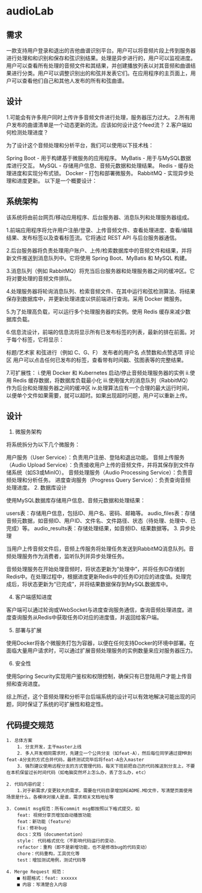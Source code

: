 # audioLab
## 需求
一款支持用户登录和退出的吉他曲谱识别平台。用户可以将音频片段上传到服务器进行处理和和识别和保存和弦识别结果。处理是异步进行的，用户可以监视进度。用户可以查看所有处理的音频文件和其结果，并创建播放列表以对其音频和曲谱结果进行分类。用户可以调整识别出的和弦并发表它们。在应用程序的主页面上，用户可以查看他们自己和其他人发布的所有和弦曲谱。

## 设计
1.可能会有许多用户同时上传许多音频文件进行处理，服务器压力过大。
2.所有用户发布的曲谱清单是一个动态更新的流。应该如何设计这个feed流？
2.客户端如何检测处理进度？

为了设计这个音频处理和分析平台，我们可以使用以下技术栈：

Spring Boot - 用于构建基于微服务的应用程序。
MyBatis - 用于与MySQL数据库进行交互。
MySQL - 存储用户信息、音频元数据和处理结果。
Redis - 缓存处理进度和实现分布式锁。
Docker - 打包和部署微服务。
RabbitMQ - 实现异步处理和进度更新。
以下是一个概要设计：



## 系统架构
该系统将由前台网页/移动应用程序、后台服务器、消息队列和处理服务器组成。

1.前端应用程序将允许用户注册/登录、上传音频文件、查看处理进度、查看/编辑结果、发布标签以及查看标签流。它将通过 REST API 与后台服务器通信。

2.后台服务器将负责处理用户账户、上传/检索数据库中的音频文件和结果，并将新文件推送到消息队列中。它将使用 Spring Boot、MyBatis 和 MySQL 构建。

3.消息队列（例如 RabbitMQ）将充当后台服务器和处理服务器之间的缓冲区。它将对要处理的音频文件排队。

4.处理服务器将轮询消息队列、检索音频文件、在其中运行和弦检测算法、将结果保存到数据库中，并更新处理进度以供前端进行查询。采用 Docker 微服务。

5.为了处理高负载，可以运行多个处理服务器的实例。使用 Redis 缓存来减少数据库负载。

6.信息流设计，前端的信息流将显示所有已发布标签的列表，最新的排在前面。对于每个标签，它将显示：

标题/艺术家
和弦进行（例如 C、G、F）
发布者的用户名
点赞数和点赞选项
评论区
用户可以点击任何已发布的标签，查看带有时间戳、弦图表等的完整结果。

7.可扩展性：
i.使用 Docker 和 Kubernetes 启动/停止音频处理服务器的实例
ii.使用 Redis 缓存数据，将数据库负载最小化
iii.使用强大的消息队列（RabbitMQ）作为后台和处理服务器之间的缓冲区
iv.处理算法应有一个合理的最大运行时间，以便单个文件如果需要，就可以超时。如果出现超时问题，用户可以重新上传。


## 设计

1. 微服务架构

将系统拆分为以下几个微服务：

用户服务（User Service）：负责用户注册、登陆和退出功能。
音频上传服务（Audio Upload Service）：负责接收用户上传的音频文件，并将其保存到文件存储系统（如S3或MinIO）。
音频处理服务（Audio Processing Service）：负责音频处理和分析任务。
进度查询服务（Progress Query Service）：负责查询音频处理进度。
2. 数据库设计

使用MySQL数据库存储用户信息、音频元数据和处理结果：

users表：存储用户信息，包括ID、用户名、密码、邮箱等。
audio_files表：存储音频元数据，如音频ID、用户ID、文件名、文件路径、状态（待处理、处理中、已完成）等。
audio_results表：存储处理结果，如音频ID、结果数据等。
3. 异步处理

当用户上传音频文件后，音频上传服务将处理任务发送到RabbitMQ消息队列。音频处理服务作为消费者，监听队列并异步处理任务。

音频处理服务在开始处理音频时，将状态更新为“处理中”，并将任务ID存储到Redis中。在处理过程中，根据进度更新Redis中的任务ID对应的进度值。处理完成后，将状态更新为“已完成”，并将结果数据保存到MySQL数据库中。

4. 客户端感知进度

客户端可以通过轮询或WebSocket与进度查询服务通信，查询音频处理进度。进度查询服务从Redis中获取任务ID对应的进度值，并返回给客户端。

5. 部署与扩展

使用Docker将各个微服务打包为容器，以便在任何支持Docker的环境中部署。在面临大量用户请求时，可以通过扩展音频处理服务的实例数量来应对服务器压力。

6. 安全性

使用Spring Security实现用户鉴权和权限控制，确保只有已登陆用户才能上传音频和查询进度。

综上所述，这个音频处理和分析平台后端系统的设计可以有效地解决可能出现的问题，同时保证了系统的可扩展性和稳定性。


## 代码提交规范     
	1. 总体方案       
		1. 分支开发，主干master上线
		2. 多人开发相同需求时，先建立一个公共分支（如feat-A），然后每位同学通过提MR到feat-A分支的方式合并代码，最终测试完毕后将feat-A合入master
		3. 强烈建议使用远程分支的方式管理代码，每天下班前把自己的代码推送到分支上，不要在本机保留过长时间代码（如电脑突然坏上怎么办，丢了怎么办，etc）
        
	2. 代码内容约定：       
		1.对于新需求/变更较大的需求，需要在代码目录增加README.MD文件，写清楚页面使用场景是什么，各模块对接人是谁，需求相关文档地址等

	3. Commit msg规范：所有commit msg都按照以下格式提交，如
        feat: 视频分享页增加自动播放功能
        feat：新功能（feature） 
        fix：修补bug 
        docs：文档（documentation） 
        style： 代码格式优化（不影响代码运行的变动.
        refactor：重构（即不是新增功能，也不是修改bug的代码变动）
        chore：代码重构，工具优化等
        test：增加测试用例，测试代码等
	
    4. Merge Request 规范：       
		■ 标题格式：feat: xxxxxx 
		■ 内容：写清楚合入内容

